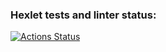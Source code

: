 ### Hexlet tests and linter status:
[![Actions Status](https://github.com/F1sher/algorithms-project-69/actions/workflows/hexlet-check.yml/badge.svg)](https://github.com/F1sher/algorithms-project-69/actions)